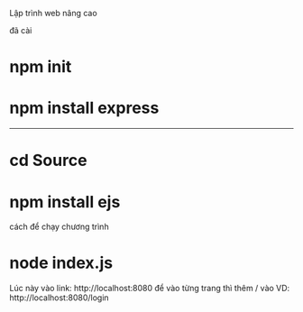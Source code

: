 Lập trình web nâng cao

đã cài 
# npm init
# npm install express

----
# cd Source
# npm install ejs

cách để chạy chương trình
# node index.js 
Lúc này vào link: http://localhost:8080 
để vào từng trang thì thêm / vào
    VD: http://localhost:8080/login